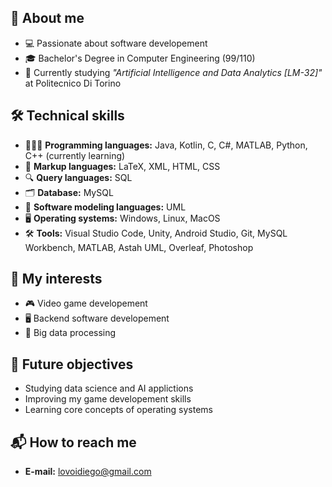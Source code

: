 ## 👾 About me
- 💻 Passionate about software developement
- 🎓 Bachelor's Degree in Computer Engineering (99/110)
- 📖 Currently studying *"Artificial Intelligence and Data Analytics [LM-32]"* at Politecnico Di Torino  
## 🛠️ Technical skills 
- 👨🏻‍💻 **Programming languages:** Java, Kotlin, C, C#, MATLAB, Python, C++ (currently learning)
- 📄 **Markup languages:** LaTeX, XML, HTML, CSS
- 🔍 **Query languages:** SQL
- 🗂️ **Database:** MySQL
- 📐 **Software modeling languages:** UML
- 🖥️ **Operating systems:** Windows, Linux, MacOS
- 🛠️ **Tools:** Visual Studio Code, Unity, Android Studio, Git, MySQL Workbench, MATLAB, Astah UML, Overleaf, Photoshop
## 🎯 My interests
- 🎮 Video game developement
- 🖥️ Backend software developement
- 🧩 Big data processing
## 🏁 Future objectives
- Studying data science and AI applictions
- Improving my game developement skills
- Learning core concepts of operating systems
## 📬 How to reach me
- **E-mail:** lovoidiego@gmail.com
